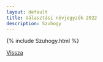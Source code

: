 ```yaml
---
layout: default
title: Választási névjegyzék 2022
description: Szuhogy
---
```


{% include Szuhogy.html %}

[Vissza](./)